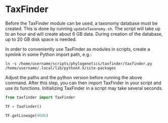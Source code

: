 TaxFinder
=========

Before the TaxFinder module can be used, a taxonomy database must be created. This is done by running `updateTaxonomy.sh`. The script will take up to an hour and will create about 6 GB data. During creation of the database, up to 20 GB disk space is needed.

In order to conveniently use TaxFinder as modules in scripts, create a symlink in some Python import path, e.g.:

```
ln -s /home/username/scripts/phylogenetics/taxfinder/taxfinder.py /home/username/.local/lib/pythonX.X/site-packages
```

Adjust the paths and the python version before running the above command. After this step, you can then import TaxFinder in your script and use its functions. Initializing TaxFinder in a script may take several seconds.

```python
from taxfinder import TaxFinder

TF = TaxFinder()

TF.getLineage(9606)
```
